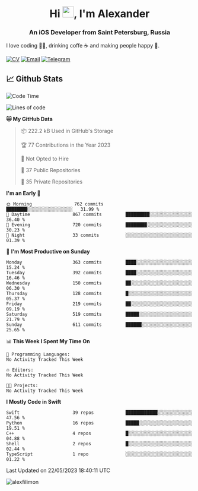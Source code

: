 <h1 align="center">Hi <img src="https://raw.githubusercontent.com/MartinHeinz/MartinHeinz/master/wave.gif" width="30px">, I'm Alexander</h1>
<h3 align="center">An iOS Developer from Saint Petersburg, Russia</h3>

I love coding 👨‍💻, drinking coffe ☕️ and making people happy 🎊.

[![CV](https://img.shields.io/badge/CV-Александр%20Филимонов-14b420)](http://alexfilimon.github.io/)
[![Email](https://img.shields.io/badge/Email-as.filimonov@mail.ru-f39f37)](mailto:as.filimonov@mail.ru)
[![Telegram](https://img.shields.io/badge/Telegram-alexfilimon-1686b1)](https://t.me/alexfilimon)

## 📈 Github Stats

<!--START_SECTION:waka-->
![Code Time](http://img.shields.io/badge/Code%20Time-0%20secs-blue)

![Lines of code](https://img.shields.io/badge/From%20Hello%20World%20I%27ve%20Written-1.4%20million%20lines%20of%20code-blue)

**🐱 My GitHub Data** 

> 📦 222.2 kB Used in GitHub's Storage 
 > 
> 🏆 77 Contributions in the Year 2023
 > 
> 🚫 Not Opted to Hire
 > 
> 📜 37 Public Repositories 
 > 
> 🔑 35 Private Repositories 
 > 
**I'm an Early 🐤** 

```text
🌞 Morning                762 commits         ████████░░░░░░░░░░░░░░░░░   31.99 % 
🌆 Daytime                867 commits         █████████░░░░░░░░░░░░░░░░   36.40 % 
🌃 Evening                720 commits         ████████░░░░░░░░░░░░░░░░░   30.23 % 
🌙 Night                  33 commits          ░░░░░░░░░░░░░░░░░░░░░░░░░   01.39 % 
```
📅 **I'm Most Productive on Sunday** 

```text
Monday                   363 commits         ████░░░░░░░░░░░░░░░░░░░░░   15.24 % 
Tuesday                  392 commits         ████░░░░░░░░░░░░░░░░░░░░░   16.46 % 
Wednesday                150 commits         ██░░░░░░░░░░░░░░░░░░░░░░░   06.30 % 
Thursday                 128 commits         █░░░░░░░░░░░░░░░░░░░░░░░░   05.37 % 
Friday                   219 commits         ██░░░░░░░░░░░░░░░░░░░░░░░   09.19 % 
Saturday                 519 commits         █████░░░░░░░░░░░░░░░░░░░░   21.79 % 
Sunday                   611 commits         ██████░░░░░░░░░░░░░░░░░░░   25.65 % 
```


📊 **This Week I Spent My Time On** 

```text
💬 Programming Languages: 
No Activity Tracked This Week

🔥 Editors: 
No Activity Tracked This Week

🐱‍💻 Projects: 
No Activity Tracked This Week
```

**I Mostly Code in Swift** 

```text
Swift                    39 repos            ████████████░░░░░░░░░░░░░   47.56 % 
Python                   16 repos            █████░░░░░░░░░░░░░░░░░░░░   19.51 % 
C++                      4 repos             █░░░░░░░░░░░░░░░░░░░░░░░░   04.88 % 
Shell                    2 repos             █░░░░░░░░░░░░░░░░░░░░░░░░   02.44 % 
TypeScript               1 repo              ░░░░░░░░░░░░░░░░░░░░░░░░░   01.22 % 
```




 Last Updated on 22/05/2023 18:40:11 UTC
<!--END_SECTION:waka-->

<img align="center" src="https://github-readme-stats.vercel.app/api?username=alexfilimon&show_icons=true" alt="alexfilimon" />
